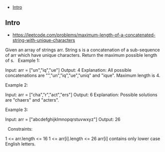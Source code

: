 - [Intro](#intro)

## Intro

- https://leetcode.com/problems/maximum-length-of-a-concatenated-string-with-unique-characters

Given an array of strings arr. String s is a concatenation of a sub-sequence of arr which have unique characters.
Return the maximum possible length of s.
 
Example 1:

Input: arr = ["un","iq","ue"]
Output: 4
Explanation: All possible concatenations are "","un","iq","ue","uniq" and "ique".
Maximum length is 4.

Example 2:

Input: arr = ["cha","r","act","ers"]
Output: 6
Explanation: Possible solutions are "chaers" and "acters".

Example 3:

Input: arr = ["abcdefghijklmnopqrstuvwxyz"]
Output: 26

 
Constraints:

1 <= arr.length <= 16
1 <= arr[i].length <= 26
arr[i] contains only lower case English letters.

